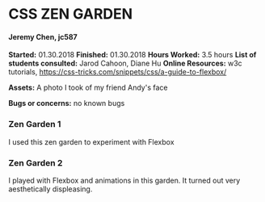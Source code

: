 
CSS ZEN GARDEN
===

#### Jeremy Chen, jc587

__Started:__ 01.30.2018
__Finished:__ 01.30.2018
__Hours Worked:__ 3.5 hours
__List of students consulted:__ Jarod Cahoon, Diane Hu
__Online Resources:__ w3c tutorials, https://css-tricks.com/snippets/css/a-guide-to-flexbox/

__Assets:__ A photo I took of my friend Andy's face

__Bugs or concerns:__ no known bugs

### Zen Garden 1
I used this zen garden to experiment with Flexbox

### Zen Garden 2
I played with Flexbox and animations in this garden. It turned out very aesthetically displeasing.
